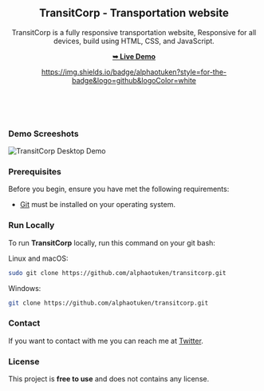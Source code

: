 <div align="center">
  
  <h2 align="center">TransitCorp - Transportation website</h2>

TransitCorp is a fully responsive transportation website,
Responsive for all devices, build using HTML, CSS, and JavaScript.

  <a href="https://alphaotuken.github.io/transitcorp/#"><strong>➥ Live Demo</strong></a>
  
https://img.shields.io/badge/alphaotuken?style=for-the-badge&logo=github&logoColor=white

  <br />
  <br />

</div>

<br />

### Demo Screeshots

![TransitCorp Desktop Demo](./readme-images/desktop.png "Desktop Demo")

### Prerequisites

Before you begin, ensure you have met the following requirements:

* [Git](https://git-scm.com/downloads "Download Git") must be installed on your operating system.

### Run Locally

To run **TransitCorp** locally, run this command on your git bash:

Linux and macOS:

```bash
sudo git clone https://github.com/alphaotuken/transitcorp.git
```

Windows:

```bash
git clone https://github.com/alphaotuken/transitcorp.git
```

### Contact

If you want to contact with me you can reach me at [Twitter](https://www.twitter.com/taloisik).

### License

This project is **free to use** and does not contains any license.
